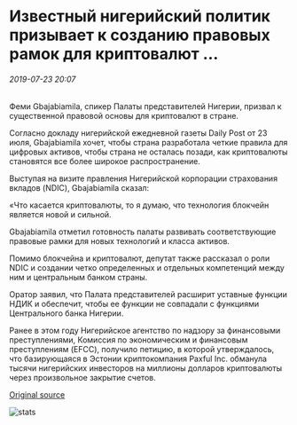 # Известный нигерийский политик призывает к созданию правовых рамок для криптовалют ...

###### 2019-07-23 20:07

Феми Gbajabiamila, спикер Палаты представителей Нигерии, призвал к существенной правовой основы для криптовалют в стране.

Согласно докладу нигерийской ежедневной газеты Daily Post от 23 июля, Gbajabiamila хочет, чтобы страна разработала четкие правила для цифровых активов, чтобы страна не осталась позади, как криптовалюты становятся все более широкое распространение.

Выступая на визите правления Нигерийской корпорации страхования вкладов (NDIC), Gbajabiamila сказал:

«Что касается криптовалюты, то я думаю, что технология блокчейн является новой и сильной.

Gbajabiamila отметил готовность палаты развивать соответствующие правовые рамки для новых технологий и класса активов.

Помимо блокчейна и криптовалют, депутат также рассказал о роли NDIC и создании четко определенных и отдельных компетенций между ним и центральным банком страны.

Оратор заявил, что Палата представителей расширит уставные функции НДИК и обеспечит, чтобы ее функции не совпадали с функциями Центрального банка Нигерии.

Ранее в этом году Нигерийское агентство по надзору за финансовыми преступлениями, Комиссия по экономическим и финансовым преступлениям (EFCC), получило петицию, в которой утверждалось, что базирующаяся в Эстонии криптокомпания Paxful Inc. обманула тысячи нигерийских инвесторов на миллионы долларов криптовалюты через произвольное закрытие счетов.

[Original source](https://cointelegraph.com/news/prominent-nigerian-politician-calls-for-legal-framework-for-cryptocurrencies)

![stats](https://c.statcounter.com/11760860/0/a89fa40b/1/ "stats")